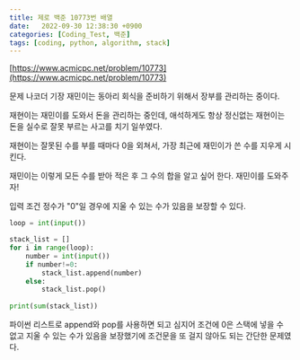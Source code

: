 ```yaml
---
title: 제로 백준 10773번 배열
date:   2022-09-30 12:38:30 +0900
categories: [Coding_Test, 백준]
tags: [coding, python, algorithm, stack]
---
```


[https://www.acmicpc.net/problem/10773](https://www.acmicpc.net/problem/10773)

문제
나코더 기장 재민이는 동아리 회식을 준비하기 위해서 장부를 관리하는 중이다.

재현이는 재민이를 도와서 돈을 관리하는 중인데, 애석하게도 항상 정신없는 재현이는 돈을 실수로 잘못 부르는 사고를 치기 일쑤였다.

재현이는 잘못된 수를 부를 때마다 0을 외쳐서, 가장 최근에 재민이가 쓴 수를 지우게 시킨다.

재민이는 이렇게 모든 수를 받아 적은 후 그 수의 합을 알고 싶어 한다. 재민이를 도와주자!

입력 조건 정수가 "0"일 경우에 지울 수 있는 수가 있음을 보장할 수 있다.

```py
loop = int(input())

stack_list = []
for i in range(loop):
    number = int(input())
    if number!=0:
        stack_list.append(number)
    else:
        stack_list.pop()
        
print(sum(stack_list))
```

파이썬 리스트로 append와 pop를 사용하면 되고 심지어 조건에 0은 스택에 넣을 수 없고 지울 수 있는 수가 있음을 보장했기에 조건문을 또 걸지 않아도 되는 간단한 문제였다.